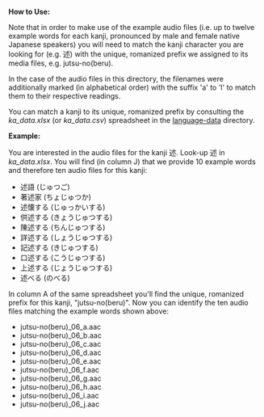 **How to Use:**

Note that in order to make use of the example audio files (i.e. up to twelve example words for each kanji, pronounced by male and female native Japanese speakers) you will need to match the kanji character you are looking for (e.g. 述) with the unique, romanized prefix we assigned to its media files, e.g. jutsu-no(beru). 

In the case of the audio files in this directory, the filenames were additionally marked (in alphabetical order) with the suffix 'a' to 'l' to match them to their respective readings. 

You can match a kanji to its unique, romanized prefix by consulting the _ka_data.xlsx_ (or _ka_data.csv_) spreadsheet in the [language-data](https://github.com/kintopp/Kanji-alive/tree/master/language-data) directory.

**Example:**

You are interested in the audio files for the kanji 述. Look-up 述 in _ka_data.xlsx_. You will find (in column J) that we provide 10 example words and therefore ten audio files for this kanji:

- 述語 (じゅつご)
- 著述家 (ちょじゅつか)
- 述懐する (じゅっかいする)
- 供述する (きょうじゅつする)
- 陳述する (ちんじゅつする)
- 詳述する (しょうじゅつする)
- 記述する (きじゅつする)
- 口述する (こうじゅつする)
- 上述する (じょうじゅつする)
- 述べる (のべる)


In column A of the same spreadsheet you'll find the unique, romanized prefix for this kanji, "jutsu-no(beru)". Now you can identify the ten audio files matching the example words shown above:

- jutsu-no(beru)_06_a.aac
- jutsu-no(beru)_06_b.aac
- jutsu-no(beru)_06_c.aac
- jutsu-no(beru)_06_d.aac
- jutsu-no(beru)_06_e.aac
- jutsu-no(beru)_06_f.aac
- jutsu-no(beru)_06_g.aac
- jutsu-no(beru)_06_h.aac
- jutsu-no(beru)_06_i.aac
- jutsu-no(beru)_06_j.aac


